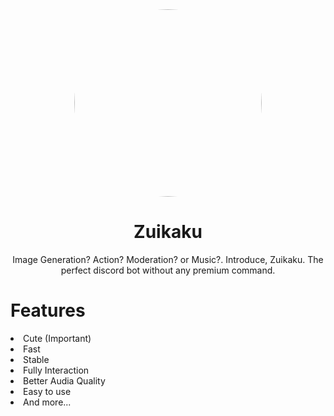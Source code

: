 <center>
<img src="https://images.discordapp.net/avatars/791271223077109820/64f703fa4748b0f2db138711d3c513ad.png?size=4096" width="300px" style="border-radius:50%;">
<h1>Zuikaku</h1>
<p>Image Generation? Action? Moderation? or Music?. Introduce, Zuikaku. The perfect discord bot without any premium command.</p>
</center>
<h1>Features</h1>
<li>Cute (Important)</li>
<li>Fast</li>
<li>Stable</li>
<li>Fully Interaction</li>
<li>Better Audia Quality</li>
<li>Easy to use</li>
<li>And more...</li>